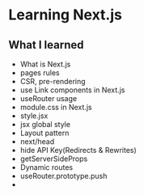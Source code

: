 # Learning Next.js

## What I learned

- What is Next.js
- pages rules
- CSR, pre-rendering
- use Link components in Next.js
- useRouter usage
- module.css in Next.js
- style.jsx
- jsx global style
- Layout pattern
- next/head
- hide API Key(Redirects & Rewrites)
- getServerSideProps
- Dynamic routes
- useRouter.prototype.push
-
